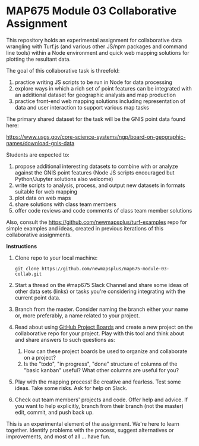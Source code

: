 # MAP675 Module 03 Collaborative Assignment

This repository holds an experimental assignment for collaborative data wrangling with Turf.js (and various other JS/npm packages and command line tools) within a Node environment and quick web mapping solutions for plotting the resultant data.

The goal of this collaborative task is threefold:

1. practice writing JS scripts to be run in Node for data processing
2. explore ways in which a rich set of point features can be integrated with an additional dataset for geographic analysis and map production
3. practice front-end web mapping solutions including representation of data and user interaction to support various map tasks

The primary shared dataset for the task will be the GNIS point data found here:

https://www.usgs.gov/core-science-systems/ngp/board-on-geographic-names/download-gnis-data

Students are expected to:

1. propose additional interesting datasets to combine with or analyze against the GNIS point features (Node JS scripts encouraged but Python/Jupyter solutions also welcome)
2. write scripts to analysis, process, and output new datasets in formats suitable for web mapping
3. plot data on web maps
4. share solutions with class team members
5. offer code reviews and code comments of class team member solutions

Also, consult the https://github.com/newmapsplus/turf-examples repo for simple examples and ideas, created in previous iterations of this collaborative assignments.

**Instructions**

1. Clone repo to your local machine:

   `git clone https://github.com/newmapsplus/map675-module-03-collab.git`

2. Start a thread on the #map675 Slack Channel and share some ideas of other data sets (links) or tasks you're considering integrating with the current point data.
3. Branch from the master. Consider naming the branch either your name or, more preferably, a name related to your project.
4. Read about using [GitHub Project Boards](https://help.github.com/en/github/managing-your-work-on-github/about-project-boards) and create a new project on the collaborative repo for your project. Play with this tool and think about and share answers to such questions as:
   1. How can these project boards be used to organize and collaborate on a project?
   2. Is the "todo", "in progress", "done" structure of columns of the "basic kanban" useful? What other columns are useful for you?
5. Play with the mapping process! Be creative and fearless. Test some ideas. Take some risks. Ask for help on Slack.
6. Check out team members' projects and code. Offer help and advice. If you want to help explicitly, branch from their branch (not the master) edit, commit, and push back up.

This is an experimental element of the assignment. We're here to learn together. Identify problems with the process, suggest alternatives or improvements, and most of all ... have fun.
